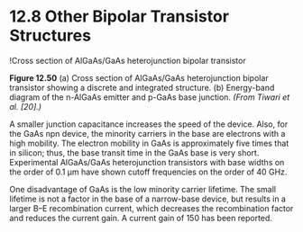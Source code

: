 # 12.8 Other Bipolar Transistor Structures

!Cross section of AlGaAs/GaAs heterojunction bipolar transistor

**Figure 12.50** (a) Cross section of AlGaAs/GaAs heterojunction bipolar transistor showing a discrete and integrated structure. (b) Energy-band diagram of the n-AlGaAs emitter and p-GaAs base junction. *(From Tiwari et al. [20].)*

A smaller junction capacitance increases the speed of the device. Also, for the GaAs npn device, the minority carriers in the base are electrons with a high mobility. The electron mobility in GaAs is approximately five times that in silicon; thus, the base transit time in the GaAs base is very short. Experimental AlGaAs/GaAs heterojunction transistors with base widths on the order of 0.1 μm have shown cutoff frequencies on the order of 40 GHz.

One disadvantage of GaAs is the low minority carrier lifetime. The small lifetime is not a factor in the base of a narrow-base device, but results in a larger B–E recombination current, which decreases the recombination factor and reduces the current gain. A current gain of 150 has been reported.